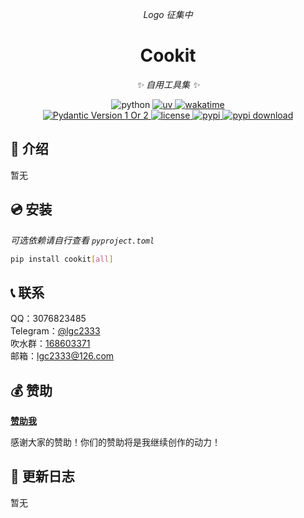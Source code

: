 <!-- markdownlint-disable MD033 MD036 MD041 -->

<div align="center">

_Logo 征集中_

# Cookit

_✨ 自用工具集 ✨_

<img src="https://img.shields.io/badge/python-3.10+-blue.svg" alt="python">
<a href="https://github.com/astral-sh/uv">
  <img src="https://img.shields.io/endpoint?url=https://raw.githubusercontent.com/astral-sh/uv/main/assets/badge/v0.json" alt="uv">
</a>
<a href="https://wakatime.com/badge/user/b61b0f9a-f40b-4c82-bc51-0a75c67bfccf/project/018e2a1e-94fe-4cd2-941c-8a606b671263">
  <img src="https://wakatime.com/badge/user/b61b0f9a-f40b-4c82-bc51-0a75c67bfccf/project/018e2a1e-94fe-4cd2-941c-8a606b671263.svg" alt="wakatime">
</a>

<br />

<a href="https://pydantic.dev">
  <img src="https://img.shields.io/endpoint?url=https://raw.githubusercontent.com/lgc-NB2Dev/readme/main/template/pyd-v1-or-v2.json" alt="Pydantic Version 1 Or 2" >
</a>
<a href="./LICENSE">
  <img src="https://img.shields.io/github/license/lgc2333/cookit.svg" alt="license">
</a>
<a href="https://pypi.python.org/pypi/cookit">
  <img src="https://img.shields.io/pypi/v/cookit.svg" alt="pypi">
</a>
<a href="https://pypi.python.org/pypi/cookit">
  <img src="https://img.shields.io/pypi/dm/cookit" alt="pypi download">
</a>

</div>

## 📖 介绍

暂无

## 💿 安装

_可选依赖请自行查看 `pyproject.toml`_

```bash
pip install cookit[all]
```

## 📞 联系

QQ：3076823485  
Telegram：[@lgc2333](https://t.me/lgc2333)  
吹水群：[168603371](https://qm.qq.com/q/EikuZ5sP4G)  
邮箱：<lgc2333@126.com>

<!-- ## 💡 鸣谢 -->

## 💰 赞助

**[赞助我](https://blog.lgc2333.top/donate)**

感谢大家的赞助！你们的赞助将是我继续创作的动力！

## 📝 更新日志

暂无
